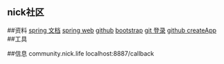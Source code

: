 ## nick社区

##资料
[spring 文档](https://spring.io/guides)
[spring web](https://spring.io/guides/gs/serving-web-content/)
[github](https://github.com/nickabc/community)
[bootstrap](https://v3.bootcss.com/)
[git 登录](https://developer.github.com/apps/building-oauth-apps/creating-an-oauth-app/)
[github createApp](https://developer.github.com/apps/building-oauth-apps/creating-an-oauth-app/)
##工具


##信息
community.nick.life
localhost:8887/callback